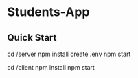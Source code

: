 # Students-App

## Quick Start

cd /server
npm install
create .env
npm start


cd /client
npm install
npm start
